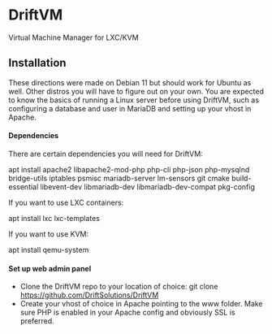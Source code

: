# DriftVM
Virtual Machine Manager for LXC/KVM

## Installation
These directions were made on Debian 11 but should work for Ubuntu as well. Other distros you will have to figure out on your own. You are expected to know the basics of running a Linux server before using DriftVM, such as configuring a database and user in MariaDB and setting up your vhost in Apache.

#### Dependencies

There are certain dependencies you will need for DriftVM:

apt install apache2 libapache2-mod-php php-cli php-json php-mysqlnd bridge-utils iptables psmisc mariadb-server lm-sensors git cmake build-essential libevent-dev libmariadb-dev libmariadb-dev-compat pkg-config

If you want to use LXC containers:

apt install lxc lxc-templates

If you want to use KVM:

apt install qemu-system

#### Set up web admin panel

- Clone the DriftVM repo to your location of choice: git clone https://github.com/DriftSolutions/DriftVM
- Create your vhost of choice in Apache pointing to the www folder. Make sure PHP is enabled in your Apache config and obviously SSL is preferred.
